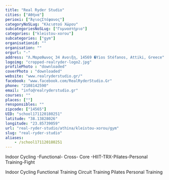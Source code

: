 ```yaml
---
title: "Real Ryder Studio"
cities: ["Αθήνα"]
perioxi: ["ΆγιοςΣτέφανος"]
categoryNoSLug: "Κλειστού Χώρου"
subcategoriesNoSLug: ["Γυμναστήριο"]
categories: ["kleistou-xorou"]
subcategories: ["gym"]
organisationid: ""
organisation: ""
orgurl: "-"
address: "Λ.Μαραθωνος 34 Ανοιξη, 14569 �Yios Stéfanos, Attiki, Greece"
logoimg: "cropped-realryder-logo2.jpg"
profilePhoto : "downloaded"
coverPhoto : "downloaded"
website: "www.realryderstudio.gr/"
facebook: "www.facebook.com/RealRyderStudio.Gr"
phone: "2108142590"
email: "info@realryderstudio.gr"
courses: ""
places: [""]
rensponsibles: ""
zipcode: ["14565"]
UID: "school171120180251"
latitude: "38.13828026"
longitude: "23.85739059"
url: "real-ryder-studio/athina/kleistou-xorou/gym"
slug: "real-ryder-studio"
aliases:
    - /school171120180251
---
```



Indoor Cycling -Functional- Cross- Core -HIIT-TRX-Pilates-Personal Training-Fight

Indoor Cycling Functional Training Circuit Training Pilates Personal Training